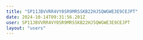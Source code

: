```yaml
---
title: "SP11JBVVRR4VY0SR9MRSSKB22HJ5QWGWE3E9CEJPT"
date: 2024-10-14T09:31:56.201Z
user: SP11JBVVRR4VY0SR9MRSSKB22HJ5QWGWE3E9CEJPT
layout: "users"
---
```

    